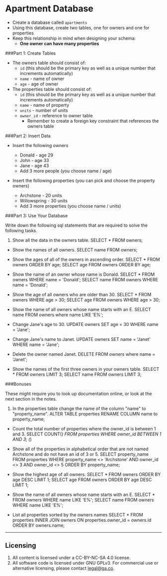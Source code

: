 # Apartment Database

- Create a database called `apartments`
- Using this database, create two tables, one for owners and one for properties
- Keep this relationship in mind when designing your schema:
  + **One owner can have many properties**

###Part 1: Create Tables

- The owners table should consist of:
  + `id` (this should be the primary key as well as a unique number that increments automatically)
  + `name` - name of owner
  + `age` - age of owner
- The properties table should consist of:
  + `id` (this should be the primary key as well as a unique number that increments automatically)
  + `name` - name of property
  + `units` - number of units
  + `owner_id` - reference to owner table
    + Remember to create a foreign key constraint that references the owners table

###Part 2: Insert Data

* Insert the following owners
    * Donald - age 29
    * John - age 33
    * Jane - age 43
    * Add 3 more people (you choose name / age)

* Insert the following properties (you can pick and choose the property owners)
    * Archstone - 20 units
    * Willowspring - 30 units
    * Add 3 more properties (you choose name / units)

###Part 3: Use Your Database

Write down the following sql statements that are required to solve the following tasks.

1. Show all the data in the owners table.
  SELECT * FROM owners;

* Show the names of all owners.
  SELECT name FROM owners;

* Show the ages of all of the owners in ascending order.
  SELECT * FROM owners ORDER BY age;
  SELECT age FROM owners ORDER BY age;

* Show the name of an owner whose name is Donald.
  SELECT * FROM owners WHERE name = 'Donald';
  SELECT name FROM owners WHERE name = 'Donald';

* Show the age of all owners who are older than 30.
  SELECT * FROM owners WHERE age > 30;
  SELECT age FROM owners WHERE age > 30;

* Show the name of all owners whose name starts with an E.
  SELECT name FROM owners where name LIKE 'E%';

* Change Jane's age to 30.
  UPDATE owners SET age = 30 WHERE name = 'Jane';

* Change Jane's name to Janet.
  UPDATE owners SET name = 'Janet' WHERE name = 'Jane';

* Delete the owner named Janet.
  DELETE FROM owners where name = 'Janet';

* Show the names of the first three owners in your owners table.
  SELECT * FROM owners LIMIT 3;
  SELECT name FROM owners LIMIT 3;


###Bonuses

These might require you to look up documentation online, or look at the next section in the notes.

1. In the properties table change the name of the column "name" to "property_name".
  ALTER TABLE properties RENAME COLUMN name to property_name;

* Count the total number of properties where the owner_id is between 1 and 3.
  SELECT COUNT(*) FROM properties WHERE owner_id BETWEEN 1 AND 3;                     (*)

* Show all of the properties in alphabetical order that are not named Archstone and do not have an id of 3 or 5.
  SELECT property_name FROM properties WHERE property_name <> 'Archstone' AND owner_id <> 3 AND owner_id <> 5 ORDER BY property_name;

* Show the highest age of all owners.
  SELECT * FROM owners ORDER BY age DESC LIMIT 1;
  SELECT age FROM owners ORDER BY age DESC LIMIT 1;

* Show the name of all owners whose name starts with an E.
  SELECT * FROM owners WHERE name LIKE 'E%';
  SELECT name FROM owners WHERE name LIKE 'E%';

* List all properties sorted by the owners names
  SELECT * FROM properties INNER JOIN owners ON properties.owner_id = owners.id ORDER BY owners.name;


---

## Licensing
1. All content is licensed under a CC-BY-NC-SA 4.0 license.
2. All software code is licensed under GNU GPLv3. For commercial use or alternative licensing, please contact legal@ga.co.
